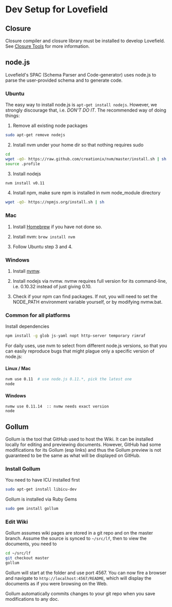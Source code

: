 # Dev Setup for Lovefield

## Closure

Closure compiler and closure library must be installed to develop Lovefield. See [Closure Tools](https://developers.google.com/closure/) for more information.

## node.js

Lovefield's SPAC (Schema Parser and Code-generator) uses node.js to parse the user-provided schema and to generate code.

### Ubuntu

The easy way to install node.js is `apt-get install nodejs`. However, we strongly discourage that, i.e. *DON'T DO IT*. The recommended way of doing things:

1. Remove all existing node packages
```bash
sudo apt-get remove nodejs
```

2. Install nvm under your home dir so that nothing requires sudo
```bash
cd
wget -qO- https://raw.github.com/creationix/nvm/master/install.sh | sh
source .profile
```

3. Install nodejs
```bash
nvm install v0.11
```

4. Install npm, make sure npm is installed in nvm node_module directory
```bash
wget -qO- https://npmjs.org/install.sh | sh
```

### Mac

1. Install [Homebrew](http://brew.sh) if you have not done so.

2. Install nvm: `brew install nvm`

3. Follow Ubuntu step 3 and 4.

### Windows

1. Install [nvmw](https://github.com/hakobera/nvmw).

2. Install nodejs via nvmw. nvmw requires full version for its command-line, i.e. 0.10.32 instead of just giving 0.10.

3. Check if your npm can find packages. If not, you will need to set the NODE_PATH environment variable yourself, or by modifying nvmw.bat.

### Common for all platforms

Install dependencies
```bash
npm install -g glob js-yaml nopt http-server temporary rimraf
```

For daily uses, use nvm to select from different node.js versions, so that you can easily reproduce bugs that might plague only a specific version of node.js:

#### Linux / Mac
```bash
nvm use 0.11  # use node.js 0.11.*, pick the latest one
node
```

#### Windows
```
nvmw use 0.11.14  :: nvmw needs exact version
node
```

## Gollum

Gollum is the tool that GitHub used to host the Wiki. It can be installed locally for editing and previewing documents. However, GitHub had some modifications for its Gollum (esp links) and thus the Gollum preview is not guaranteed to be the same as what will be displayed on GitHub.

### Install Gollum

You need to have ICU installed first
```bash
sudo apt-get install libicu-dev
```

Gollum is installed via Ruby Gems
```bash
sudo gem install gollum
```

### Edit Wiki
Gollum assumes wiki pages are stored in a git repo and on the master branch. Assume the source is synced to `~/src/lf`, then to view the documents, you need to

```bash
cd ~/src/lf
git checkout master
gollum
```

Gollum will start at the folder and use port 4567. You can now fire a browser and navigate to `http://localhost:4567/README`, which will display the documents as if you were browsing on the Web.

Gollum automatically commits changes to your git repo when you save modifications to any doc.
